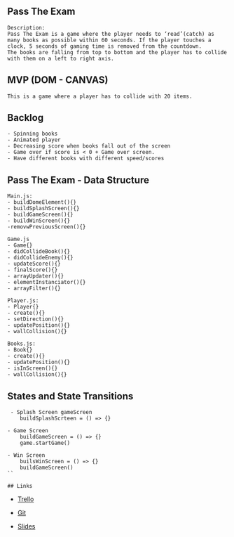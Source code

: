 ## Pass The Exam

```
Description:
Pass The Exam is a game where the player needs to ‘read’(catch) as many books as possible within 60 seconds. If the player touches a clock, 5 seconds of gaming time is removed from the countdown.
The books are falling from top to bottom and the player has to collide with them on a left to right axis. 
```

## MVP (DOM - CANVAS) 

```
This is a game where a player has to collide with 20 items.
```

## Backlog
```
- Spinning books 
- Animated player
- Decreasing score when books fall out of the screen
- Game over if score is < 0 + Game over screen.
- Have different books with different speed/scores
```

## Pass The Exam - Data Structure

```
Main.js:  
- buildDomeElement(){}
- buildSplashScreen(){} 
- buildGameScreen(){}
- buildWinScreen(){}
-removwPreviousScreen(){}

Game.js
- Game{}
- didCollideBook(){}
- didCollideEnemy(){} 
- updateScore(){}
- finalScore(){}
- arrayUpdater(){}
- elementInstanciator(){}
- arrayFilter(){}

Player.js: 
- Player{}
- create(){}
- setDirection(){}
- updatePosition(){}
- wallCollision(){}
	
Books.js:  
- Book{}
- create(){}
- updatePosition(){}
- isInScreen(){}
- wallCollision(){}
```

## States and State Transitions
```
 - Splash Screen gameScreen
    buildSplashScrteen = () => {}

- Game Screen
    buildGameScreen = () => {}
    game.startGame()

- Win Screen
    builsWinScreen = () => {}
    buildGameScreen()
``
 
## Links
```
- [Trello](https://trello.com/b/KO8v69hS/pass-the-exam)

- [Git](https://github.com/jphrubant/Pass-The-Exam)

- [Slides](https://docs.google.com/presentation/d/1AKM3zbthBogAFCACLj8Hs0m68whEW3fjn9G5P19sw5A/edit?usp=drive_web&ouid=105431715516864946013)
```
